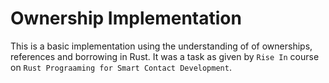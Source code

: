 # Ownership Implementation
This is a basic implementation using the understanding of of ownerships, references and borrowing in Rust. It was a task as given by `Rise In` course on `Rust Prograaming for Smart Contact Development`.
